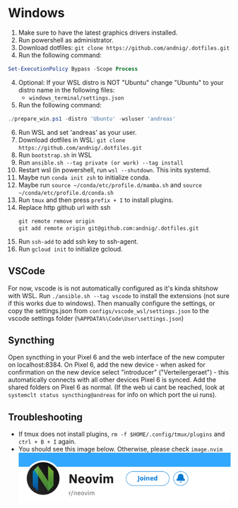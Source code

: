 # Windows

1. Make sure to have the latest graphics drivers installed.
1. Run powershell as administrator.
2. Download dotfiles: `git clone https://github.com/andnig/.dotfiles.git`
3. Run the following command:
```powershell
Set-ExecutionPolicy Bypass -Scope Process
```
4. Optional: If your WSL distro is NOT "Ubuntu" change "Ubuntu" to your distro name in the following
    files:
    - `windows_terminal/settings.json`
5. Run the following command:
```powershell
./prepare_win.ps1 -distro 'Ubuntu' -wsluser 'andreas'
```
6. Run WSL and set 'andreas' as your user.
7. Download dotfiles in WSL: `git clone https://github.com/andnig/.dotfiles.git`
8. Run `bootstrap.sh` in WSL
9. Run `ansible.sh --tag private (or work) --tag install`
10. Restart wsl (in powershell, run `wsl --shutdown`. This inits systemd.
10. Maybe run `conda init zsh` to initialize conda.
11. Maybe run `source ~/conda/etc/profile.d/mamba.sh` and `source ~/conda/etc/profile.d/conda.sh`
12. Run `tmux` and then press `prefix + I` to install plugins.
13. Replace http github url with ssh
    ```
    git remote remove origin
    git add remote origin git@github.com:andnig/.dotfiles.git
    ```
14. Run `ssh-add` to add ssh key to ssh-agent.
15. Run `gcloud init` to initialize gcloud.

## VSCode
For now, vscode is is not automatically configured as it's kinda shitshow with WSL.
Run `./ansible.sh --tag vscode` to install the extensions (not sure if this works due to windows).
Then manually configure the settings, or copy the settings.json from 
`configs/vscode_wsl/settings.json` to the vscode settings folder 
(`%APPDATA%\Code\User\settings.json`)

## Syncthing
Open syncthing in your Pixel 6 and the web interface of the new computer on localhost:8384. 
On Pixel 6, add the new device - when asked for confirmation on the new device select "introducer"
("Verteilergeraet") - this automatically connects with all other devices Pixel 6 is synced.
Add the shared folders on Pixel 6 as normal.
(If the web ui cant be reached, look at `systemclt status syncthing@andreas` for info on which
port the ui runs).

## Troubleshooting

- If tmux does not install plugins, `rm -f $HOME/.config/tmux/plugins` and `ctrl + B + I` again.
- You should see this image below. Otherwise, please check `image.nvim`
![image](./remote.png)


